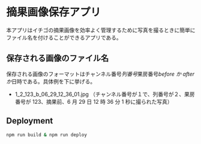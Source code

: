 # 摘果画像保存アプリ

本アプリはイチゴの摘果画像を効率よく管理するために写真を撮るときに簡単にファイル名を付けることができるアプリである。

## 保存される画像のファイル名

保存される画像のフォーマットはチャンネル番号*列番号*果房番号*before か after か*日時である。具体例を下に挙げる。

- 1_2_123_b_06_29_12_36_01.jpg （チャンネル番号が１で、列番号が２、果房番号が 123、摘果前、6 月 29 日 12 時 36 分 1 秒に撮られた写真）

## Deployment

```zsh
npm run build & npm run deploy
```
